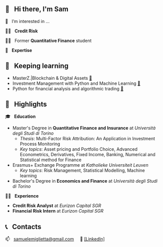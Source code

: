 ## 👋  &nbsp; Hi there, I'm Sam

👀 &nbsp; I’m interested in ...

👨‍💻 &nbsp; **Credit Risk**

:man_teacher: &nbsp; Former **Quantitative Finance** student

:telescope: &nbsp; **Expertise**

## :seedling: &nbsp; Keeping learning
* MasterZ.|Blockchain & Digital Assets [:memo:](https://opensea.io/assets/matic/0x2953399124f0cbb46d2cbacd8a89cf0599974963/37912846989437473799933213870497165215501391704981195481847523055433347497985/)
* Investment Management with Python and Machine Learning [:memo:](https://www.coursera.org/account/accomplishments/specialization/certificate/9H5KKS2P7LDF)
* Python for financial analysis and algorithmic trading [:memo:](https://www.udemy.com/certificate/UC-JIK0R4XN/)

## :flashlight: &nbsp; Highlights	
:mortar_board: &nbsp; **Education**
* Master's Degree in **Quantitative Finance and Insurance** at *Università degli Studi di Torino*
  * *Thesis*: Multi-Factor Risk Attribution: An Application in Investment Process Monitoring
  * *Key topics*: Asset pricing and Portfolio Choice, Advanced Econometrics, Derivatives, Fixed Income, Banking, Numerical and Statistical method for Finance
* Erasmus+ Exchange Programme at *Katholieke Universiteit Leuven*
  * *Key topics*: Risk Management, Statistical Modelling, Machine learning 
* Bachelor's Degree in **Economics and Finance** at *Università degli Studi di Torino*

:man_technologist: &nbsp; **Experience**
* **Credit Risk Analyst** at *Eurizon Capital SGR*
* **Financial Risk Intern** at *Eurizon Capital SGR*

## :telephone_receiver: &nbsp; Contacts
:mailbox: &nbsp; samuelemiglietta@gmail.com &nbsp; &nbsp;
:link: [[LinkedIn]](https://www.linkedin.com/in/samuele-miglietta/)
